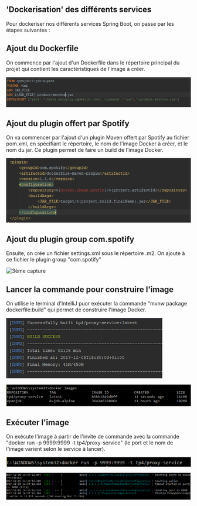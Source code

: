 ## 'Dockerisation' des différents services

Pour dockeriser nos différents services Spring Boot, on passe par les étapes suivantes :

## Ajout du Dockerfile

On commence par l'ajout d'un Dockerfile dans le répertoire principal du projet qui contient les caractéristiques de l'image à créer.

![1ère capture](/Capture3.png?raw=true "Ajout du Dockerfile")

## Ajout du plugin offert par Spotify

On va commencer par l'ajout d'un plugin Maven offert par Spotify au fichier pom.xml, en spécifiant le répertoire, le nom de l'image Docker à créer, et le nom du jar. Ce plugin permet de faire un build de l'image Docker.

![2ème capture](/Capture2.png?raw=true "Ajout du plugin")

## Ajout du plugin group com.spotify

Ensuite, on crée un fichier settings.xml sous le répertoire .m2. On ajoute à ce fichier le plugin group "com.spotify"

![3ème capture](/Capture.png?raw=true "Ajout du plugin group")

## Lancer la commande pour construire l'image

On utilise le terminal d'IntelliJ puor exécuter la commande "mvnw package dockerfile:build" qui permet de construire l'image Docker.

![4ème capture](/Capture4.png?raw=true "Build terminé")

![5ème capture](/Capture5.png?raw=true "Vérification que l'image est créée")

## Exécuter l'image

On exécute l'image à partir de l'invite de commande avec la commande "docker run -p 9999:9999 -t tp4/proxy-service" (le port et le nom de l'image varient selon le service à lancer).

![6ème capture](/Capture6.png?raw=true "Lancer l'image")

![7ème capture](/Capture7.png?raw=true "Service lancé")